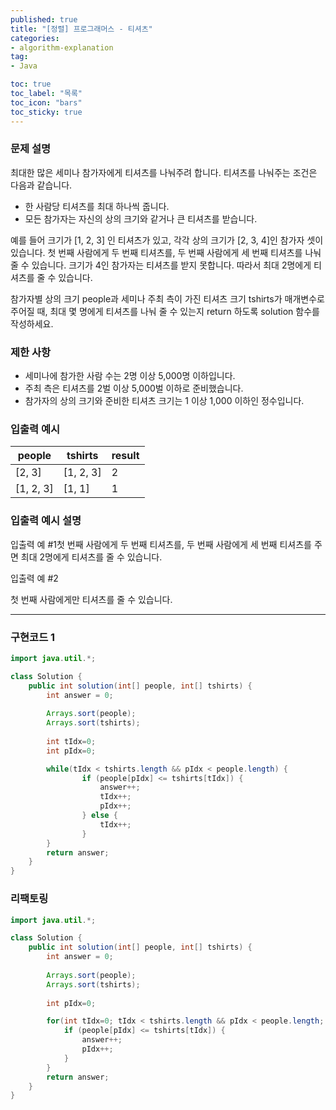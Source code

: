 ```yaml
---
published: true
title: "[정렬] 프로그래머스 - 티셔츠"
categories:
- algorithm-explanation
tag:
- Java

toc: true
toc_label: "목록"
toc_icon: "bars"
toc_sticky: true
---  
```


### 문제 설명

최대한 많은 세미나 참가자에게 티셔츠를 나눠주려 합니다. 티셔츠를 나눠주는 조건은 다음과 같습니다.

- 한 사람당 티셔츠를 최대 하나씩 줍니다.
- 모든 참가자는 자신의 상의 크기와 같거나 큰 티셔츠를 받습니다.

예를 들어 크기가 [1, 2, 3] 인 티셔츠가 있고, 각각 상의 크기가 [2, 3, 4]인 참가자 셋이 있습니다. 첫 번째 사람에게 두 번째 티셔츠를, 두 번째 사람에게 세 번째 티셔츠를 나눠줄 수 있습니다. 크기가 4인 참가자는 티셔츠를 받지 못합니다. 따라서 최대 2명에게 티셔츠를 줄 수 있습니다.

참가자별 상의 크기 people과 세미나 주최 측이 가진 티셔츠 크기 tshirts가 매개변수로 주어질 때, 최대 몇 명에게 티셔츠를 나눠 줄 수 있는지 return 하도록 solution 함수를 작성하세요.

### 제한 사항

- 세미나에 참가한 사람 수는 2명 이상 5,000명 이하입니다.
- 주최 측은 티셔츠를 2벌 이상 5,000벌 이하로 준비했습니다.
- 참가자의 상의 크기와 준비한 티셔츠 크기는 1 이상 1,000 이하인 정수입니다.

### 입출력 예시

| people | tshirts | result |
| --- | --- | --- |
| [2, 3] | [1, 2, 3] | 2 |
| [1, 2, 3] | [1, 1] | 1 |

### 입출력 예시 설명

입출력 예 #1첫 번째 사람에게 두 번째 티셔츠를, 두 번째 사람에게 세 번째 티셔츠를 주면 최대 2명에게 티셔츠를 줄 수 있습니다.

입출력 예 #2

첫 번째 사람에게만 티셔츠를 줄 수 있습니다.

---

### 구현코드 1

```java
import java.util.*;

class Solution {
    public int solution(int[] people, int[] tshirts) {
        int answer = 0;
        
        Arrays.sort(people);
        Arrays.sort(tshirts);
        
        int tIdx=0;
        int pIdx=0;

        while(tIdx < tshirts.length && pIdx < people.length) {
                if (people[pIdx] <= tshirts[tIdx]) {
                    answer++;
                    tIdx++;
                    pIdx++;
                } else {
                    tIdx++;
                }
        }
        return answer;
    }
}
```

### 리팩토링

```java
import java.util.*;

class Solution {
    public int solution(int[] people, int[] tshirts) {
        int answer = 0;
        
        Arrays.sort(people);
        Arrays.sort(tshirts);
        
        int pIdx=0;

        for(int tIdx=0; tIdx < tshirts.length && pIdx < people.length; tIdx++){
            if (people[pIdx] <= tshirts[tIdx]) {
                answer++;
                pIdx++;
            }
        }
        return answer;
    }
}

```
